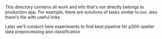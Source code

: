 This directory contains all work and info that's not directly belongs to production app.
For example, there are solutions of tasks similar to our, also there's file with useful links

Later we'll conduct here experiments to find best pipeline for p300-speller data preprocessing and classification
